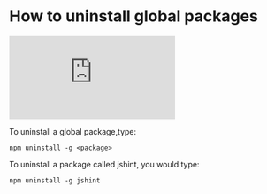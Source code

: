<!--
title: 10 - How to uninstall global packages
featured: true
-->

# How to uninstall global packages

<iframe src="https://www.youtube.com/embed/XbvjZxUZJGg" frameborder="0" allowfullscreen></iframe>

To uninstall a global package,type:

 `npm uninstall -g <package>`
 
To uninstall a package called jshint, you would type:

```
npm uninstall -g jshint
```
